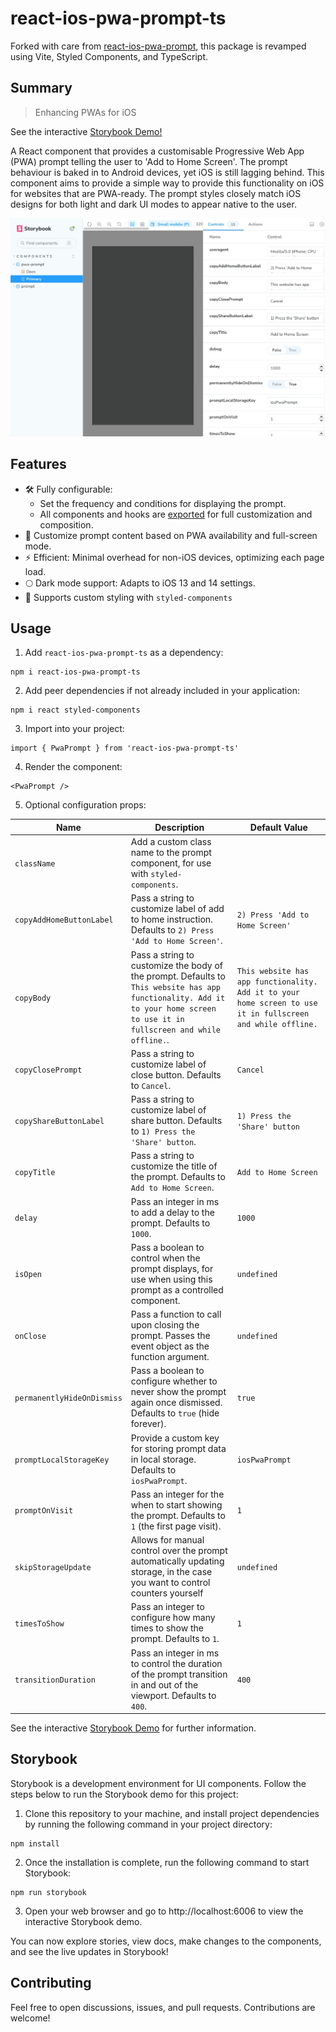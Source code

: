 # react-ios-pwa-prompt-ts

Forked with care from [react-ios-pwa-prompt](https://github.com/chrisdancee/react-ios-pwa-prompt), this package is revamped using Vite, Styled Components, and TypeScript.

## Summary

> Enhancing PWAs for iOS

See the interactive [Storybook Demo!](https://thenick775.github.io/react-ios-pwa-prompt-ts/)

A React component that provides a customisable Progressive Web App (PWA) prompt telling the user to 'Add to Home Screen'. The prompt behaviour is baked in to Android devices, yet iOS is still lagging behind. This component aims to provide a simple way to provide this functionality on iOS for websites that are PWA-ready. The prompt styles closely match iOS designs for both light and dark UI modes to appear native to the user.

![react-ios-pwa-prompt-ts storybook](./readme-graphics/react-ios-pwa-prompt-ts.gif)

## Features

- 🛠 Fully configurable:
  - Set the frequency and conditions for displaying the prompt.
  - All components and hooks are [exported](./lib/main.ts) for full customization and composition.
- 📃 Customize prompt content based on PWA availability and full-screen mode.
- ⚡️ Efficient: Minimal overhead for non-iOS devices, optimizing each page load.
- 🌕 Dark mode support: Adapts to iOS 13 and 14 settings.
- 🎨 Supports custom styling with `styled-components`

## Usage

1. Add `react-ios-pwa-prompt-ts` as a dependency:

```
npm i react-ios-pwa-prompt-ts
```

2. Add peer dependencies if not already included in your application:

```
npm i react styled-components
```

3. Import into your project:

```
import { PwaPrompt } from 'react-ios-pwa-prompt-ts'
```

4. Render the component:

```
<PwaPrompt />
```

5. Optional configuration props:

| Name                       | Description                                                                                                                                                                 | Default Value                                                                                               |
| -------------------------- | --------------------------------------------------------------------------------------------------------------------------------------------------------------------------- | ----------------------------------------------------------------------------------------------------------- |
| `className`                | Add a custom class name to the prompt component, for use with `styled-components`.                                                                                          |                                                                                                             |
| `copyAddHomeButtonLabel`   | Pass a string to customize label of add to home instruction. Defaults to `2) Press 'Add to Home Screen'`.                                                                   | `2) Press 'Add to Home Screen'`                                                                             |
| `copyBody`                 | Pass a string to customize the body of the prompt. Defaults to `This website has app functionality. Add it to your home screen to use it in fullscreen and while offline.`. | `This website has app functionality. Add it to your home screen to use it in fullscreen and while offline.` |
| `copyClosePrompt`          | Pass a string to customize label of close button. Defaults to `Cancel`.                                                                                                     | `Cancel`                                                                                                    |
| `copyShareButtonLabel`     | Pass a string to customize label of share button. Defaults to `1) Press the 'Share' button`.                                                                                | `1) Press the 'Share' button`                                                                               |
| `copyTitle`                | Pass a string to customize the title of the prompt. Defaults to `Add to Home Screen`.                                                                                       | `Add to Home Screen`                                                                                        |
| `delay`                    | Pass an integer in ms to add a delay to the prompt. Defaults to `1000`.                                                                                                     | `1000`                                                                                                      |
| `isOpen`                   | Pass a boolean to control when the prompt displays, for use when using this prompt as a controlled component.                                                               | `undefined`                                                                                                 |
| `onClose`                  | Pass a function to call upon closing the prompt. Passes the event object as the function argument.                                                                          | `undefined`                                                                                                 |
| `permanentlyHideOnDismiss` | Pass a boolean to configure whether to never show the prompt again once dismissed. Defaults to `true` (hide forever).                                                       | `true`                                                                                                      |
| `promptLocalStorageKey`    | Provide a custom key for storing prompt data in local storage. Defaults to `iosPwaPrompt`.                                                                                  | `iosPwaPrompt`                                                                                              |
| `promptOnVisit`            | Pass an integer for the when to start showing the prompt. Defaults to `1` (the first page visit).                                                                           | `1`                                                                                                         |
| `skipStorageUpdate`        | Allows for manual control over the prompt automatically updating storage, in the case you want to control counters yourself                                                 | `undefined`                                                                                                 |
| `timesToShow`              | Pass an integer to configure how many times to show the prompt. Defaults to `1`.                                                                                            | `1`                                                                                                         |
| `transitionDuration`       | Pass an integer in ms to control the duration of the prompt transition in and out of the viewport. Defaults to `400`.                                                       | `400`                                                                                                       |

See the interactive [Storybook Demo](https://thenick775.github.io/react-ios-pwa-prompt-ts/) for further information.

## Storybook

Storybook is a development environment for UI components. Follow the steps below to run the Storybook demo for this project:

1. Clone this repository to your machine, and install project dependencies by running the following command in your project directory:

```
npm install
```

2. Once the installation is complete, run the following command to start Storybook:

```
npm run storybook
```

3. Open your web browser and go to http://localhost:6006 to view the interactive Storybook demo.

You can now explore stories, view docs, make changes to the components, and see the live updates in Storybook!

## Contributing

Feel free to open discussions, issues, and pull requests. Contributions are welcome!
